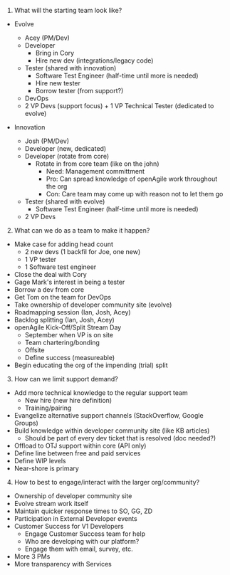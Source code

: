 1) What will the starting team look like?  

* Evolve
	* Acey (PM/Dev)
	* Developer
		* Bring in Cory
		* Hire new dev (integrations/legacy code)
	* Tester (shared with innovation)
		* Software Test Engineer (half-time until more is needed)
		* Hire new tester
		* Borrow tester (from support?)
	* DevOps
	* 2 VP Devs (support focus) + 1 VP Technical Tester (dedicated to evolve)

* Innovation
	* Josh (PM/Dev)
	* Developer (new, dedicated)
	* Developer (rotate from core)
		* Rotate in from core team (like on the john)
			* Need: Management committment
			* Pro: Can spread knowledge of openAgile work throughout the org
			* Con: Care team may come up with reason not to let them go
	* Tester (shared with evolve)
		* Software Test Engineer (half-time until more is needed) 
	* 2 VP Devs

2) What can we do as a team to make it happen?  

* Make case for adding head count
	* 2 new devs (1 backfil for Joe, one new)
	* 1 VP tester
	* 1 Software test engineer
* Close the deal with Cory
* Gage Mark's interest in being a tester
* Borrow a dev from core
* Get Tom on the team for DevOps
* Take ownership of developer community site (evolve)
* Roadmapping session (Ian, Josh, Acey)
* Backlog splitting (Ian, Josh, Acey)
* openAgile Kick-Off/Split Stream Day
	* September when VP is on site
	* Team chartering/bonding
	* Offsite
	* Define success (measureable)
* Begin educating the org of the impending (trial) split

3) How can we limit support demand?  

* Add more technical knowledge to the regular support team
	* New hire (new hire definition)
	* Training/pairing
* Evangelize alternative support channels (StackOverflow, Google Groups)
* Build knowledge within developer community site (like KB articles)
	* Should be part of every dev ticket that is resolved (doc needed?)
* Offload to OTJ support within core (API only)
* Define line between free and paid services
* Define WIP levels
* Near-shore is primary

4) How to best to engage/interact with the larger org/community?  

* Ownership of developer community site
* Evolve stream work itself
* Maintain quicker response times to SO, GG, ZD
* Participation in External Developer events
* Customer Success for V1 Developers
	* Engage Customer Success team for help
	* Who are developing with our platform?
	* Engage them with email, survey, etc.
* More 3 PMs
* More transparency with Services




